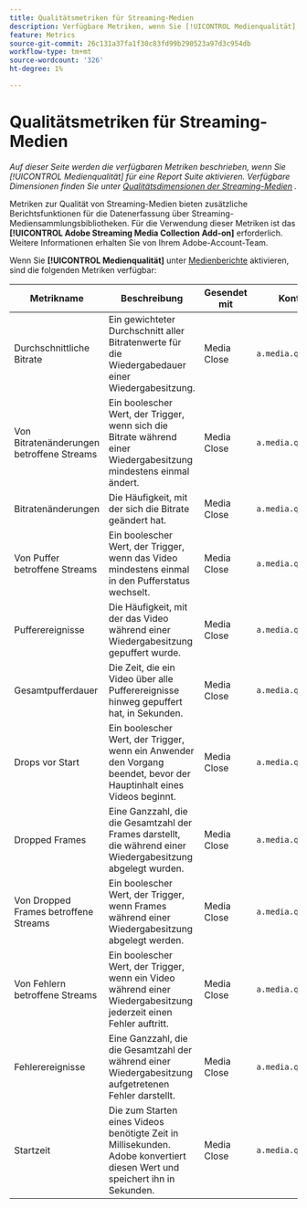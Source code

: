 ```yaml
---
title: Qualitätsmetriken für Streaming-Medien
description: Verfügbare Metriken, wenn Sie [!UICONTROL Medienqualität] für eine Report Suite aktivieren.
feature: Metrics
source-git-commit: 26c131a37fa1f30c83fd99b290523a97d3c954db
workflow-type: tm+mt
source-wordcount: '326'
ht-degree: 1%

---
```


# Qualitätsmetriken für Streaming-Medien

*Auf dieser Seite werden die verfügbaren Metriken beschrieben, wenn Sie [!UICONTROL Medienqualität] für eine Report Suite aktivieren. Verfügbare Dimensionen finden Sie unter [Qualitätsdimensionen der Streaming-Medien](../dimensions/sm-quality.md) .*

Metriken zur Qualität von Streaming-Medien bieten zusätzliche Berichtsfunktionen für die Datenerfassung über Streaming-Mediensammlungsbibliotheken. Für die Verwendung dieser Metriken ist das **[!UICONTROL Adobe Streaming Media Collection Add-on]** erforderlich. Weitere Informationen erhalten Sie von Ihrem Adobe-Account-Team.

Wenn Sie **[!UICONTROL Medienqualität]** unter [Medienberichte](/help/admin/admin/c-manage-report-suites/c-edit-report-suites/media-management.md) aktivieren, sind die folgenden Metriken verfügbar:

| Metrikname | Beschreibung | Gesendet mit | Kontextdatenvariable |
| --- | --- | --- | --- |
| Durchschnittliche Bitrate | Ein gewichteter Durchschnitt aller Bitratenwerte für die Wiedergabedauer einer Wiedergabesitzung. | Media Close | `a.media.qoe.bitrateAverage` |
| Von Bitratenänderungen betroffene Streams | Ein boolescher Wert, der Trigger, wenn sich die Bitrate während einer Wiedergabesitzung mindestens einmal ändert. | Media Close | `a.media.qoe.bitrateChange` |
| Bitratenänderungen | Die Häufigkeit, mit der sich die Bitrate geändert hat. | Media Close | `a.media.qoe.bitrateChangeCount` |
| Von Puffer betroffene Streams | Ein boolescher Wert, der Trigger, wenn das Video mindestens einmal in den Pufferstatus wechselt. | Media Close | `a.media.qoe.buffer` |
| Pufferereignisse | Die Häufigkeit, mit der das Video während einer Wiedergabesitzung gepuffert wurde. | Media Close | `a.media.qoe.bufferCount` |
| Gesamtpufferdauer | Die Zeit, die ein Video über alle Pufferereignisse hinweg gepuffert hat, in Sekunden. | Media Close | `a.media.qoe.bufferTime` |
| Drops vor Start | Ein boolescher Wert, der Trigger, wenn ein Anwender den Vorgang beendet, bevor der Hauptinhalt eines Videos beginnt. | Media Close | `a.media.qoe.dropBeforeStart` |
| Dropped Frames | Eine Ganzzahl, die die Gesamtzahl der Frames darstellt, die während einer Wiedergabesitzung abgelegt wurden. | Media Close | `a.media.qoe.droppedFrameCount` |
| Von Dropped Frames betroffene Streams | Ein boolescher Wert, der Trigger, wenn Frames während einer Wiedergabesitzung abgelegt werden. | Media Close | `a.media.qoe.droppedFrames` |
| Von Fehlern betroffene Streams | Ein boolescher Wert, der Trigger, wenn ein Video während einer Wiedergabesitzung jederzeit einen Fehler auftritt. | Media Close | `a.media.qoe.error` |
| Fehlerereignisse | Eine Ganzzahl, die die Gesamtzahl der während einer Wiedergabesitzung aufgetretenen Fehler darstellt. | Media Close | `a.media.qoe.errorCount` |
| Startzeit | Die zum Starten eines Videos benötigte Zeit in Millisekunden. Adobe konvertiert diesen Wert und speichert ihn in Sekunden. | Media Close | `a.media.qoe.timeToStart` |
